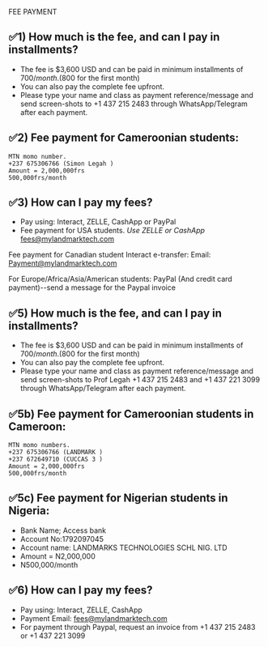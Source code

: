 FEE PAYMENT

 ## ✅1)	How much is the fee, and can I pay in installments?
+ The fee is $3,600 USD and can be paid in minimum installments of $700/month.($800 for the first month)
+ You can also pay the complete fee upfront.
+ Please type your name and class as payment reference/message and send screen-shots to +1 437 215 2483 through WhatsApp/Telegram after each payment.

## ✅2) Fee payment for Cameroonian students:
    MTN momo number.
    +237 675306766 (Simon Legah )
    Amount = 2,000,000frs
    500,000frs/month

## ✅3)	How can I pay my fees?
+ Pay using: Interact, ZELLE, CashApp or PayPal
+ Fee payment for USA students.
    *Use ZELLE or CashApp*
    fees@mylandmarktech.com
  

Fee payment for Canadian student
    Interact e-transfer:
    Email: Payment@mylandmarktech.com 

For Europe/Africa/Asia/American students:
    PayPal (And credit card payment)--send a message for the Paypal invoice
 
 ## ✅5)	How much is the fee, and can I pay in installments?
+ The fee is $3,600 USD and can be paid in minimum installments of $700/month.($800 for the first month)
+ You can also pay the complete fee upfront.
+ Please type your name and class as payment reference/message and send screen-shots to Prof Legah +1 437 215 2483 and +1 437 221 3099 through WhatsApp/Telegram after each payment.

## ✅5b) Fee payment for Cameroonian students in Cameroon:
    MTN momo numbers. 
    +237 675306766 (LANDMARK )
    +237 672649710 (CUCCAS 3 )
    Amount = 2,000,000frs
    500,000frs/month
    
## ✅5c) Fee payment for Nigerian students in Nigeria:
  + Bank Name; Access bank 
  + Account No:1792097045
  + Account name: LANDMARKS TECHNOLOGIES SCHL NIG. LTD
  + Amount = N2,000,000
  + N500,000/month
   
## ✅6)	How can I pay my fees?
+ Pay using: Interact, ZELLE, CashApp 
+ Payment Email: fees@mylandmarktech.com   
+ For payment through Paypal, request an invoice from +1 437 215 2483 or +1 437 221 3099
